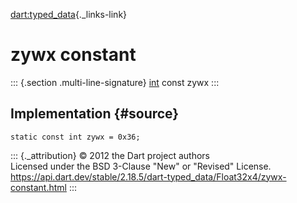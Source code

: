[dart:typed\_data](../../dart-typed_data/dart-typed_data-library){._links-link}

zywx constant
=============

::: {.section .multi-line-signature}
[int](../../dart-core/int-class) const zywx
:::

Implementation {#source}
--------------

``` {.language-dart data-language="dart"}
static const int zywx = 0x36;
```

::: {._attribution}
© 2012 the Dart project authors\
Licensed under the BSD 3-Clause \"New\" or \"Revised\" License.\
<https://api.dart.dev/stable/2.18.5/dart-typed_data/Float32x4/zywx-constant.html>
:::
